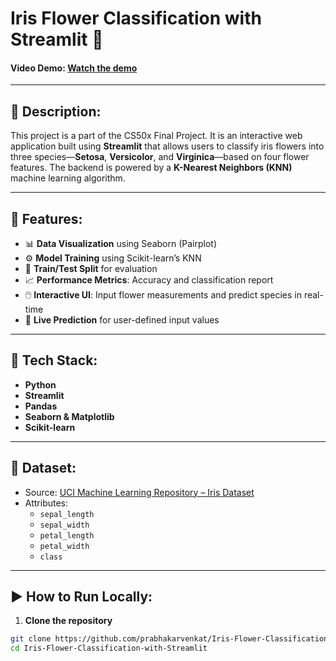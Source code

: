 # Iris Flower Classification with Streamlit 🌸  
#### Video Demo: [Watch the demo](<https://youtu.be/KTdDu_Qms-s>)

---

## 📌 Description:
This project is a part of the CS50x Final Project. It is an interactive web application built using **Streamlit** that allows users to classify iris flowers into three species—**Setosa**, **Versicolor**, and **Virginica**—based on four flower features. The backend is powered by a **K-Nearest Neighbors (KNN)** machine learning algorithm.

---

## 📁 Features:
- 📊 **Data Visualization** using Seaborn (Pairplot)
- ⚙️ **Model Training** using Scikit-learn’s KNN
- 🧪 **Train/Test Split** for evaluation
- 📈 **Performance Metrics**: Accuracy and classification report
- 🖱️ **Interactive UI**: Input flower measurements and predict species in real-time
- 🚀 **Live Prediction** for user-defined input values

---

## 🧠 Tech Stack:
- **Python**
- **Streamlit**
- **Pandas**
- **Seaborn & Matplotlib**
- **Scikit-learn**

---

## 🔢 Dataset:
- Source: [UCI Machine Learning Repository – Iris Dataset](https://archive.ics.uci.edu/ml/machine-learning-databases/iris/iris.data)
- Attributes:
  - `sepal_length`
  - `sepal_width`
  - `petal_length`
  - `petal_width`
  - `class`

---

## ▶️ How to Run Locally:
1. **Clone the repository**
```bash
git clone https://github.com/prabhakarvenkat/Iris-Flower-Classification-with-Streamlit.git
cd Iris-Flower-Classification-with-Streamlit
